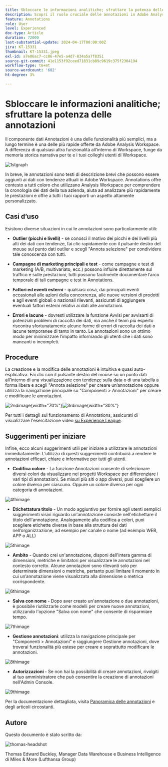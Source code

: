 ```yaml
---
title: Sbloccare le informazioni analitiche; sfruttare la potenza delle annotazioni
description: Scopri il ruolo cruciale delle annotazioni in Adobe Analysis Workspace e ottieni suggerimenti pratici per ottimizzarne l’utilizzo. Migliora la comprensione e la collaborazione dei dati con nuove vette, estraendo informazioni analitiche più approfondite.
feature: Annotations
role: User
level: Experienced
doc-type: Article
duration: 72000
last-substantial-update: 2024-04-17T00:00:00Z
jira: KT-15331
thumbnail: KT-15331.jpeg
exl-id: a7e06ac7-cc06-47e5-a4d7-834a5a7f8351
source-git-commit: 41e1153f92ceed71831cb89c9619c375f2304194
workflow-type: tm+mt
source-wordcount: '682'
ht-degree: 3%

---
```


# Sbloccare le informazioni analitiche; sfruttare la potenza delle annotazioni

Il componente dati Annotazioni è una delle funzionalità più semplici, ma a lungo termine è una delle più rapide offerte da Adobe Analysis Workspace. A differenza di qualsiasi altra funzionalità all’interno di Workspace, funge da memoria storica narrativa per te e i tuoi colleghi utenti di Workspace.

![1stgraph](assets/1stgraph.png)

In breve, le annotazioni sono testi di descrizione brevi che possono essere aggiunti ai dati con tendenze attuali in Adobe Workspace. Annotations offre contesto a tutti coloro che utilizzano Analysis Workspace per comprendere la cronologia dei dati della tua azienda, aiuta ad analizzare più rapidamente le prestazioni e offre a tutti i tuoi rapporti un aspetto altamente personalizzato.

## Casi d’uso

Esistono diverse situazioni in cui le annotazioni sono particolarmente utili:

- **Outlier (picchi e livelli)** - se conosci il motivo dei picchi e dei livelli più alti dei dati con tendenze, fai clic rapidamente con il pulsante destro del mouse sul punto dati outlier e scegli &quot;Annota selezione&quot; per condividere tale conoscenza con tutti.

- **Campagne di marketing principali e test** - come campagne e test di marketing (A/B, multivariato, ecc.) possono influire direttamente sul traffico e sulle prestazioni, tutti possono facilmente documentare l’arco temporale di tali campagne e test in Annotations.

- **Fattori ed eventi esterni** - qualsiasi cosa, dai principali eventi occasionali alle azioni della concorrenza, alle nuove versioni di prodotti e agli eventi globali o nazionali rilevanti, assicurati di aggiungere eventuali fattori esterni relativi ai dati alle annotazioni.

- **Errori e lacune** - dovresti utilizzare la funzione Avvisi per avvisarti di potenziali problemi di raccolta dei dati, ma anche il team più esperto riscontra sfortunatamente alcune forme di errori di raccolta dei dati o lacune temporanee di tanto in tanto. Le annotazioni sono un ottimo modo per minimizzare l’impatto informando gli utenti che i dati sono mancanti o incompleti.

## Procedure

La creazione e la modifica delle annotazioni è intuitiva e quasi auto-esplicativa. Fai clic con il pulsante destro del mouse su un punto dati all’interno di una visualizzazione con tendenze sulla data o di una tabella a forma libera e scegli &quot;Annota selezione&quot; per creare un’annotazione oppure utilizza la navigazione principale su &quot;Componenti > Annotazioni&quot; per creare e modificare le annotazioni.

![2ndimage](assets/2ndimage.png){width="70%"}![3rdimage](assets/3rdimage.png){width="30%"}


Per tutti i dettagli sul funzionamento di Annotations, assicurati di visualizzare l&#39;esercitazione video [su Experience League](https://experienceleague.adobe.com/it/docs/analytics-learn/tutorials/analysis-workspace/navigating-workspace-projects/annotations-in-analysis-workspace).

## Suggerimenti per iniziare

Infine, ecco alcuni suggerimenti utili per iniziare a utilizzare le annotazioni immediatamente.  L’utilizzo di questi suggerimenti contribuirà a rendere le annotazioni efficaci, chiare e informative per tutti gli utenti.

- **Codifica colore** - La funzione Annotazioni consente di selezionare diversi colori da visualizzare nei progetti Workspace per differenziare i vari tipi di annotazioni. Se misuri più siti o app diversi, puoi scegliere un colore diverso per ciascuno. Oppure un colore diverso per ogni categoria di annotazioni.

![4thimage](assets/4thimage.png)

- **Etichettatura titolo** - Un modo aggiuntivo per fornire agli utenti semplici suggerimenti visivi riguardo un&#39;annotazione consiste nell&#39;etichettare il titolo dell&#39;annotazione. Analogamente alla codifica a colori, puoi scegliere etichette diverse in base alla struttura dei dati nell’organizzazione, ad esempio per canale o nome (ad esempio WEB, APP o ALL)

![5thimage](assets/5thimage.png)

- **Ambito** - Quando crei un&#39;annotazione, disponi dell&#39;intera gamma di dimensioni, metriche e limitatori per visualizzare le annotazioni nel contesto corretto. Alcune annotazioni sono rilevanti solo per determinate dimensioni o metriche, pertanto puoi limitare il momento in cui un’annotazione viene visualizzata alla dimensione o metrica corrispondente.

![6thimage](assets/6thimage.png)

- **Salva con nome** - Dopo aver creato un&#39;annotazione o due annotazioni, è possibile riutilizzarle come modelli per creare nuove annotazioni, utilizzando l&#39;opzione &quot;Salva con nome&quot; che consente di risparmiare tempo.

![7thimage](assets/7thimage.png)

- **Gestione annotazioni**: utilizza la navigazione principale per &quot;Componenti > Annotazioni&quot; e raggiungere Gestione annotazioni, dove troverai funzionalità più estese per creare e soprattutto modificare le annotazioni.

![8thimage](assets/8thimage.png)


- **Autorizzazioni -** Se non hai la possibilità di creare annotazioni, rivolgiti al tuo amministratore che può consentire la creazione di annotazioni nell&#39;Admin Console.

![9thimage](assets/9thimage.png)

Per la documentazione dettagliata, visita [Panoramica delle annotazioni](https://experienceleague.adobe.com/it/docs/analytics/analyze/analysis-workspace/components/annotations/overview) e degli articoli circostanti.

## Autore

Questo documento è stato scritto da:

![thomas-headshot](assets/thomas-headshot.png)

Thomas Edward Buckley, Manager Data Warehouse e Business Intelligence di Miles &amp; More (Lufthansa Group)
